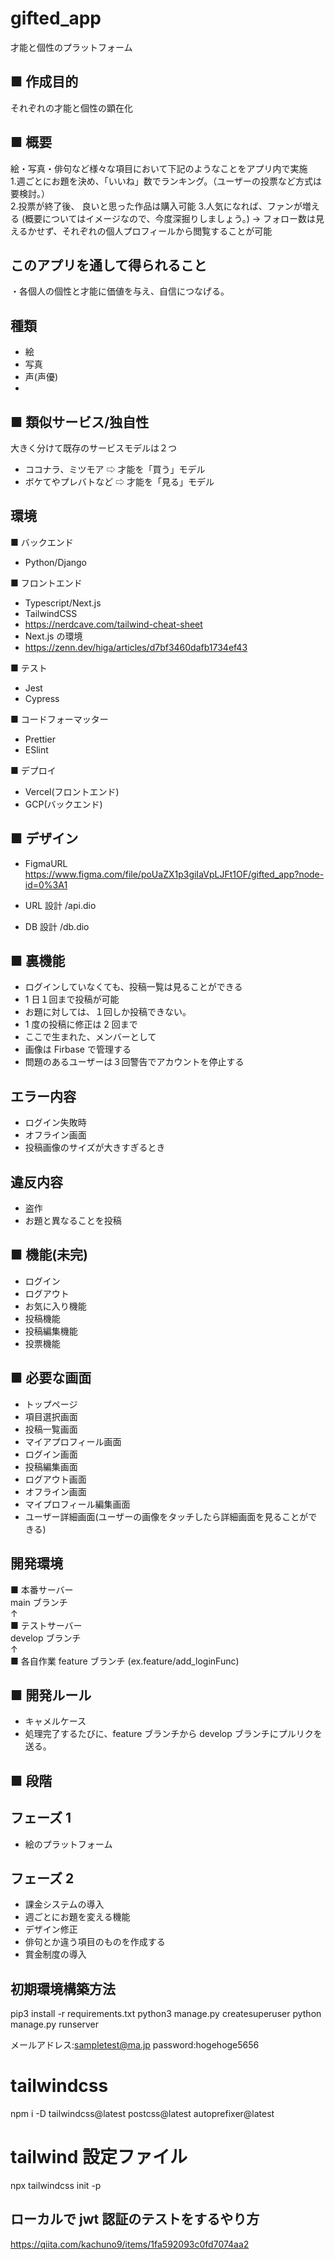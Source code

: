 # gifted_app

才能と個性のプラットフォーム

## ■ 作成目的

それぞれの才能と個性の顕在化

## ■ 概要

絵・写真・俳句など様々な項目において下記のようなことをアプリ内で実施  
1.週ごとにお題を決め、「いいね」数でランキング。（ユーザーの投票など方式は要検討。）  
2.投票が終了後、 良いと思った作品は購入可能 3.人気になれば、ファンが増える
(概要についてはイメージなので、今度深掘りしましょう。)
→ フォロー数は見えるかせず、それぞれの個人プロフィールから閲覧することが可能

## このアプリを通して得られること

・各個人の個性と才能に価値を与え、自信につなげる。

## 種類

- 絵
- 写真
- 声(声優)
-

## ■ 類似サービス/独自性

大きく分けて既存のサービスモデルは２つ

- ココナラ、ミツモア ⇨ 才能を「買う」モデル
- ボケてやプレバトなど ⇨ 才能を「見る」モデル

## 環境

■ バックエンド

- Python/Django

■ フロントエンド

- Typescript/Next.js
- TailwindCSS
- https://nerdcave.com/tailwind-cheat-sheet
- Next.js の環境
- https://zenn.dev/higa/articles/d7bf3460dafb1734ef43

■ テスト

- Jest
- Cypress

■ コードフォーマッター

- Prettier
- ESlint

■ デプロイ

- Vercel(フロントエンド)
- GCP(バックエンド)

## ■ デザイン

- FigmaURL  
  https://www.figma.com/file/poUaZX1p3giIaVpLJFt1OF/gifted_app?node-id=0%3A1

- URL 設計
  /api.dio

- DB 設計
  /db.dio

## ■ 裏機能

- ログインしていなくても、投稿一覧は見ることができる
- 1 日１回まで投稿が可能
- お題に対しては、１回しか投稿できない。
- 1 度の投稿に修正は 2 回まで
- ここで生まれた、メンバーとして
- 画像は Firbase で管理する
- 問題のあるユーザーは３回警告でアカウントを停止する

## エラー内容

- ログイン失敗時
- オフライン画面
- 投稿画像のサイズが大きすぎるとき

## 違反内容

- 盗作
- お題と異なることを投稿

## ■ 機能(未完)

- ログイン
- ログアウト
- お気に入り機能
- 投稿機能
- 投稿編集機能
- 投票機能

## ■ 必要な画面

- トップページ
- 項目選択画面
- 投稿一覧画面
- マイアプロフィール画面
- ログイン画面
- 投稿編集画面
- ログアウト画面
- オフライン画面
- マイプロフィール編集画面
- ユーザー詳細画面(ユーザーの画像をタッチしたら詳細画面を見ることができる)

## 開発環境

■ 本番サーバー  
main ブランチ  
↑  
■ テストサーバー  
develop ブランチ  
↑  
■ 各自作業
feature ブランチ
(ex.feature/add_loginFunc)


## ■ 開発ルール

- キャメルケース
- 処理完了するたびに、feature ブランチから develop ブランチにプルリクを送る。

## ■ 段階

## フェーズ 1

- 絵のプラットフォーム

## フェーズ 2

- 課金システムの導入
- 週ごとにお題を変える機能
- デザイン修正
- 俳句とか違う項目のものを作成する
- 賞金制度の導入

## 初期環境構築方法

pip3 install -r requirements.txt
python3 manage.py createsuperuser
python manage.py runserver

メールアドレス:sampletest@ma.jp
password:hogehoge5656

# tailwindcss

npm i -D tailwindcss@latest postcss@latest autoprefixer@latest

# tailwind 設定ファイル

npx tailwindcss init -p

## ローカルで jwt 認証のテストをするやり方

https://qiita.com/kachuno9/items/1fa592093c0fd7074aa2


